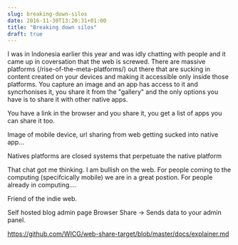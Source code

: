 ```yaml
---
slug: breaking-down-silos
date: 2016-11-30T13:20:31+01:00
title: "Breaking down silos"
draft: true
---
```


I was in Indonesia earlier this year and was idly chatting with people and it
came up in coversation that the web is screwed. There are massive platforms
(/rise-of-the-meta-platforms/) out there that are sucking in content created on
your devices and making it accessible only inside those platforms.  You capture
an image and an app has access to it and syncrhonises it, you share it from the
"gallery" and the only options you have is to share it with other native apps.

You have a link in the browser and you share it, you get a list of apps you can
share it too.

Image of mobile device, url sharing from web getting sucked into native app...

Natives platforms are closed systems that perpetuate the native platform

That chat got me thinking. I am bullish on the web. For people coming to the
computing (specifcically mobile) we are in a great postion. For people already
in computing....

Friend of the indie web.

Self hosted blog admin page
Browser Share -> Sends data to your admin panel.

https://github.com/WICG/web-share-target/blob/master/docs/explainer.md

